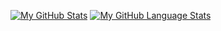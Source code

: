 [![My GitHub Stats](https://github-readme-stats.vercel.app/api/?username=Sital1&count_private=true&theme=tokyonight&showicons=true)]()
[![My GitHub Language Stats](https://github-readme-stats.vercel.app/api/top-langs/?username=Sital1&langs_count=10&theme=tokyonight)]()
